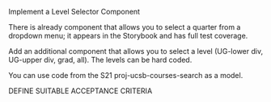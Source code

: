 Implement a Level Selector Component

There is already component that allows you to select a quarter from a dropdown menu;
it appears in the Storybook and has full test coverage.

Add an additional component that allows you to select a level (UG-lower div, UG-upper div, grad, all).  The levels can be hard coded. 

You can use code from the S21 proj-ucsb-courses-search as a model.

DEFINE SUITABLE ACCEPTANCE CRITERIA

